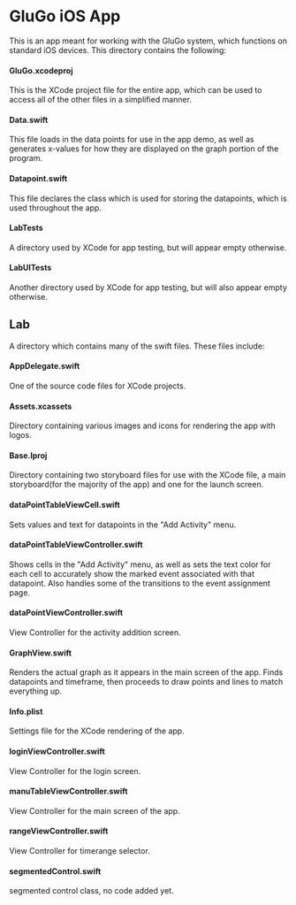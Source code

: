 # GluGo iOS App

This is an app meant for working with the GluGo system, which functions on standard iOS devices. This directory contains the following:

#### GluGo.xcodeproj
This is the XCode project file for the entire app, which can be used to access all of the other files in a simplified manner.

#### Data.swift
This file loads in the data points for use in the app demo, as well as generates x-values for how they are displayed on the graph portion of the program.

#### Datapoint.swift
This file declares the class which is used for storing the datapoints, which is used throughout the app.

#### LabTests
A directory used by XCode for app testing, but will appear empty otherwise.

#### LabUITests
Another directory used by XCode for app testing, but will also appear empty otherwise.

## Lab
A directory which contains many of the swift files. These files include:

#### AppDelegate.swift
One of the source code files for XCode projects.

#### Assets.xcassets
Directory containing various images and icons for rendering the app with logos.

#### Base.lproj
Directory containing two storyboard files for use with the XCode file, a main storyboard(for the majority of the app) and one for the launch screen.

#### dataPointTableViewCell.swift
Sets values and text for datapoints in the "Add Activity" menu.

#### dataPointTableViewController.swift
Shows cells in the "Add Activity" menu, as well as sets the text color for each cell to accurately show the marked event associated with that datapoint. Also handles some of the transitions to the event assignment page.

#### dataPointViewController.swift
View Controller for the activity addition screen.

#### GraphView.swift
Renders the actual graph as it appears in the main screen of the app. Finds datapoints and timeframe, then proceeds to draw points and lines to match everything up.

#### Info.plist
Settings file for the XCode rendering of the app.

#### loginViewController.swift
View Controller for the login screen.

#### manuTableViewController.swift
View Controller for the main screen of the app.

#### rangeViewController.swift
View Controller for timerange selector.

#### segmentedControl.swift
segmented control class, no code added yet.


